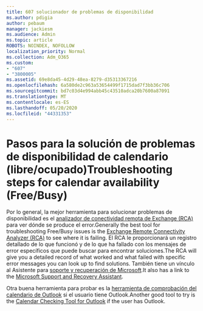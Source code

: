 ```yaml
---
title: 607 solucionador de problemas de disponibilidad
ms.author: pdigia
author: pebaum
manager: jackiesm
ms.audience: Admin
ms.topic: article
ROBOTS: NOINDEX, NOFOLLOW
localization_priority: Normal
ms.collection: Adm_O365
ms.custom:
- "607"
- "3800005"
ms.assetid: 69e8da45-4d29-48ea-8279-d35313367216
ms.openlocfilehash: 6a580de2c963a53654499f1715dad7f3bb36c706
ms.sourcegitcommit: bd7c03d4e994abb45c43510adca20b7600a87091
ms.translationtype: MT
ms.contentlocale: es-ES
ms.lasthandoff: 05/20/2020
ms.locfileid: "44331353"
---
```

# <a name="troubleshooting-steps-for-calendar-availability-freebusy"></a><span data-ttu-id="66508-102">Pasos para la solución de problemas de disponibilidad de calendario (libre/ocupado)</span><span class="sxs-lookup"><span data-stu-id="66508-102">Troubleshooting steps for calendar availability (Free/Busy)</span></span>

<span data-ttu-id="66508-103">Por lo general, la mejor herramienta para solucionar problemas de disponibilidad es el [analizador de conectividad remota de Exchange (RCA)](https://testconnectivity.microsoft.com/Default.aspx?testId=freeBusy) para ver dónde se produce el error.</span><span class="sxs-lookup"><span data-stu-id="66508-103">Generally the best tool for troubleshooting Free/Busy issues is the [Exchange Remote Connectivity Analyzer (RCA)](https://testconnectivity.microsoft.com/Default.aspx?testId=freeBusy) to see where it is failing.</span></span> <span data-ttu-id="66508-104">El RCA le proporcionará un registro detallado de lo que funcionó y de lo que ha fallado con los mensajes de error específicos que puede buscar para encontrar soluciones.</span><span class="sxs-lookup"><span data-stu-id="66508-104">The RCA will give you a detailed record of what worked and what failed with specific error messages you can look up to find solutions.</span></span> <span data-ttu-id="66508-105">También tiene un vínculo al Asistente para [soporte y recuperación de Microsoft](https://diagnostics.office.com/).</span><span class="sxs-lookup"><span data-stu-id="66508-105">It also has a link to the [Microsoft Support and Recovery Assistant](https://diagnostics.office.com/).</span></span>

<span data-ttu-id="66508-106">Otra buena herramienta para probar es la [herramienta de comprobación del calendario de Outlook](https://www.microsoft.com/download/details.aspx?id=28786) si el usuario tiene Outlook.</span><span class="sxs-lookup"><span data-stu-id="66508-106">Another good tool to try is the [Calendar Checking Tool for Outlook](https://www.microsoft.com/download/details.aspx?id=28786) if the user has Outlook.</span></span>
